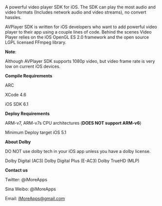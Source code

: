 A powerful video player SDK for iOS. The SDK can play the most audio and video formats (Includes network audio and video streams), no convert hassles.

AVPlayer SDK is written for iOS developers who want to add powerful video player to their app using a couple lines of code. Behind the scenes Video Player relies on the iOS OpenGL ES 2.0 framework and the open source LGPL licensed FFmpeg library.

**Note**: 

Although AVPlayer SDK supports 1080p video, but video frame rate is very low on current iOS devices.

**Compile Requirements**

ARC

XCode 4.6

iOS SDK 6.1

**Deploy Requirements**

ARM-v7, ARM-v7s CPU architectures (**DOES NOT support ARM-v6**)

Minimum Deploy target iOS 5.1

**About Dolby**

DO NOT use dolby tech in your iOS app unless you have a dolby license.

Dolby Digital (AC3) Dolby Digital Plus (E-AC3) Dolby TrueHD (MLP)

**Contact us**

Twitter: @iMoreApps

Sina Weibo: @iMoreApps

Email: iMoreApps@gmail.com
